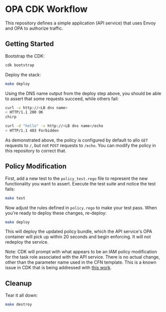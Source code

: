 # OPA CDK Workflow

This repository defines a simple application (API service) that uses Envoy and OPA to authorize traffic.

## Getting Started

Bootstrap the CDK:

```bash
cdk bootstrap
```

Deploy the stack:

```bash
make deploy
```

Using the DNS name output from the deploy step above, you should be able to assert that some requests succeed, while others fail:

```bash
curl -v http://<LB dns name>
< HTTP/1.1 200 OK
chirp

curl -d "hello" -v http://<LB dns name>/echo
< HTTP/1.1 403 Forbidden
```

As demonstrated above, the policy is configured by default to allo `GET` requests to `/`, but not `POST` requests to `/echo`. You can modify the policy in this repository to correct that.

## Policy Modification

First, add a new test to the `policy_test.rego` file to represent the new functionality you want to assert. Execute the test suite and notice the test fails:

```bash
make test
```

Now adjust the rules defined in `policy.rego` to make your test pass. When you're ready to deploy these changes, re-deploy:

```bash
make deploy
```

This will deploy the updated policy bundle, which the API service's OPA container will pick up within 20 seconds and begin enforcing. It will not redeploy the service.

Note: CDK will prompt with what appears to be an IAM policy modification for the task role associated with the API service. There is no actual change, other than the parameter name used in the CFN template. This is a known issue in CDK that is being addressed with [this work](https://github.com/aws/aws-cdk/issues/3463).

## Cleanup

Tear it all down:

```bash
make destroy
```